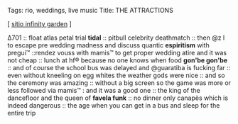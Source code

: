 Tags: rio, weddings, live music
Title: THE ATTRACTIONS
  
[ [sítio infinity garden](https://maps.app.goo.gl/2JTvh5FwSwJ9hSvp8) ]

Δ701 :: float atlas petal trial **tidal** :: pitbull celebrity deathmatch :: then @z l to escape pre wedding madness and discuss quantic **espiritism** with pregui™ ::rendez vouss with mamis™ to get proper wedding atire and it was not cheap :: lunch at hf® because no one knows when food **gon'be gon'be** :: and of course the school bus was delayed and @guaratiba is fucking far :: even without kneeling on egg whites the weather gods were nice :: and so the ceremony was amazing :: without a big screen so the game was more or less followed via mamis™ : and it was a good one :: the king of the dancefloor and the queen of **favela funk** :: no dinner only canapès which is indeed dangerous :: the age when you can get in a bus and sleep for the entire trip  
